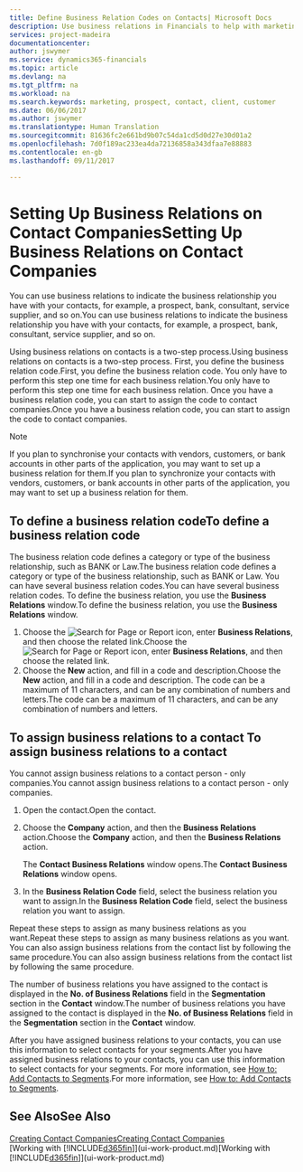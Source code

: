 ```yaml
---
title: Define Business Relation Codes on Contacts| Microsoft Docs
description: Use business relations in Financials to help with marketing and to indicate the business relationship you have with your  prospects, clients, and customers, for example, a bank or service supplier.
services: project-madeira
documentationcenter: 
author: jswymer
ms.service: dynamics365-financials
ms.topic: article
ms.devlang: na
ms.tgt_pltfrm: na
ms.workload: na
ms.search.keywords: marketing, prospect, contact, client, customer
ms.date: 06/06/2017
ms.author: jswymer
ms.translationtype: Human Translation
ms.sourcegitcommit: 81636fc2e661bd9b07c54da1cd5d0d27e30d01a2
ms.openlocfilehash: 7d0f189ac233ea4da72136858a343dfaa7e88883
ms.contentlocale: en-gb
ms.lasthandoff: 09/11/2017

---
```

# <a name="setting-up-business-relations-on-contact-companies"></a><span data-ttu-id="254d3-103">Setting Up Business Relations on Contact Companies</span><span class="sxs-lookup"><span data-stu-id="254d3-103">Setting Up Business Relations on Contact Companies</span></span>
<span data-ttu-id="254d3-104">You can use business relations to indicate the business relationship you have with your contacts, for example, a prospect, bank, consultant, service supplier, and so on.</span><span class="sxs-lookup"><span data-stu-id="254d3-104">You can use business relations to indicate the business relationship you have with your contacts, for example, a prospect, bank, consultant, service supplier, and so on.</span></span>

<span data-ttu-id="254d3-105">Using business relations on contacts is a two-step process.</span><span class="sxs-lookup"><span data-stu-id="254d3-105">Using business relations on contacts is a two-step process.</span></span> <span data-ttu-id="254d3-106">First, you define the business relation code.</span><span class="sxs-lookup"><span data-stu-id="254d3-106">First, you define the business relation code.</span></span> <span data-ttu-id="254d3-107">You only have to perform this step one time for each business relation.</span><span class="sxs-lookup"><span data-stu-id="254d3-107">You only have to perform this step one time for each business relation.</span></span> <span data-ttu-id="254d3-108">Once you have a business relation code, you can start to assign the code to contact companies.</span><span class="sxs-lookup"><span data-stu-id="254d3-108">Once you have a business relation code, you can start to assign the code to contact companies.</span></span>

> [!NOTE]  
>   <span data-ttu-id="254d3-109">If you plan to synchronise your contacts with vendors, customers, or bank accounts in other parts of the application, you may want to set up a business relation for them.</span><span class="sxs-lookup"><span data-stu-id="254d3-109">If you plan to synchronize your contacts with vendors, customers, or bank accounts in other parts of the application, you may want to set up a business relation for them.</span></span>

## <a name="to-define-a-business-relation-code"></a><span data-ttu-id="254d3-110">To define a business relation code</span><span class="sxs-lookup"><span data-stu-id="254d3-110">To define a business relation code</span></span>
<span data-ttu-id="254d3-111">The business relation code defines a category or type of the business relationship, such as BANK or Law.</span><span class="sxs-lookup"><span data-stu-id="254d3-111">The business relation code defines a category or type of the business relationship, such as BANK or Law.</span></span> <span data-ttu-id="254d3-112">You can have several business relation codes.</span><span class="sxs-lookup"><span data-stu-id="254d3-112">You can have several business relation codes.</span></span> <span data-ttu-id="254d3-113">To define the business relation, you use the **Business Relations** window.</span><span class="sxs-lookup"><span data-stu-id="254d3-113">To define the business relation, you use the **Business Relations** window.</span></span>

1. <span data-ttu-id="254d3-114">Choose the ![Search for Page or Report](media/ui-search/search_small.png "Search for Page or Report icon") icon, enter **Business Relations**, and then choose the related link.</span><span class="sxs-lookup"><span data-stu-id="254d3-114">Choose the ![Search for Page or Report](media/ui-search/search_small.png "Search for Page or Report icon") icon, enter **Business Relations**, and then choose the related link.</span></span>
2. <span data-ttu-id="254d3-115">Choose the **New** action, and fill in a code and description.</span><span class="sxs-lookup"><span data-stu-id="254d3-115">Choose the **New** action, and fill in a code and description.</span></span> <span data-ttu-id="254d3-116">The code can be a maximum of 11 characters, and can be any combination of numbers and letters.</span><span class="sxs-lookup"><span data-stu-id="254d3-116">The code can be a maximum of 11 characters, and can be any combination of numbers and letters.</span></span>

## <span data-ttu-id="254d3-117"><a name="AssignBusRelContact"></a> To assign business relations to a contact</span><span class="sxs-lookup"><span data-stu-id="254d3-117"><a name="AssignBusRelContact"></a> To assign business relations to a contact</span></span>
<span data-ttu-id="254d3-118">You cannot assign business relations to a contact person - only companies.</span><span class="sxs-lookup"><span data-stu-id="254d3-118">You cannot assign business relations to a contact person - only companies.</span></span>

1. <span data-ttu-id="254d3-119">Open the contact.</span><span class="sxs-lookup"><span data-stu-id="254d3-119">Open the contact.</span></span>
2. <span data-ttu-id="254d3-120">Choose the **Company** action, and then the **Business Relations** action.</span><span class="sxs-lookup"><span data-stu-id="254d3-120">Choose the **Company** action, and then the **Business Relations** action.</span></span>

    <span data-ttu-id="254d3-121">The **Contact Business Relations** window opens.</span><span class="sxs-lookup"><span data-stu-id="254d3-121">The **Contact Business Relations** window opens.</span></span>
3. <span data-ttu-id="254d3-122">In the **Business Relation Code** field, select the business relation you want to assign.</span><span class="sxs-lookup"><span data-stu-id="254d3-122">In the **Business Relation Code** field, select the business relation you want to assign.</span></span>

<span data-ttu-id="254d3-123">Repeat these steps to assign as many business relations as you want.</span><span class="sxs-lookup"><span data-stu-id="254d3-123">Repeat these steps to assign as many business relations as you want.</span></span> <span data-ttu-id="254d3-124">You can also assign business relations from the contact list by following the same procedure.</span><span class="sxs-lookup"><span data-stu-id="254d3-124">You can also assign business relations from the contact list by following the same procedure.</span></span>

<span data-ttu-id="254d3-125">The number of business relations you have assigned to the contact is displayed in the **No. of Business Relations** field in the **Segmentation** section in the **Contact** window.</span><span class="sxs-lookup"><span data-stu-id="254d3-125">The number of business relations you have assigned to the contact is displayed in the **No. of Business Relations** field in the **Segmentation** section in the **Contact** window.</span></span>

<span data-ttu-id="254d3-126">After you have assigned business relations to your contacts, you can use this information to select contacts for your segments.</span><span class="sxs-lookup"><span data-stu-id="254d3-126">After you have assigned business relations to your contacts, you can use this information to select contacts for your segments.</span></span> <span data-ttu-id="254d3-127">For more information, see [How to: Add Contacts to Segments](marketing-add-contact-segment.md).</span><span class="sxs-lookup"><span data-stu-id="254d3-127">For more information, see [How to: Add Contacts to Segments](marketing-add-contact-segment.md).</span></span>

## <a name="see-also"></a><span data-ttu-id="254d3-128">See Also</span><span class="sxs-lookup"><span data-stu-id="254d3-128">See Also</span></span>
[<span data-ttu-id="254d3-129">Creating Contact Companies</span><span class="sxs-lookup"><span data-stu-id="254d3-129">Creating Contact Companies</span></span>](marketing-create-contact-companies.md)  
<span data-ttu-id="254d3-130">[Working with [!INCLUDE[d365fin](includes/d365fin_md.md)]](ui-work-product.md)</span><span class="sxs-lookup"><span data-stu-id="254d3-130">[Working with [!INCLUDE[d365fin](includes/d365fin_md.md)]](ui-work-product.md)</span></span>

